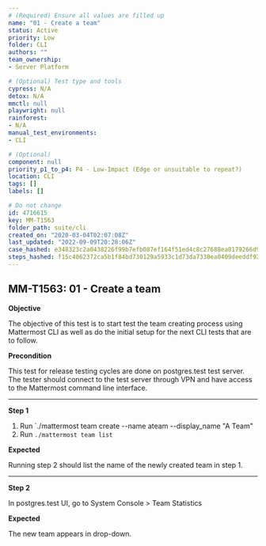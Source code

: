 ```yaml
---
# (Required) Ensure all values are filled up
name: "01 - Create a team"
status: Active
priority: Low
folder: CLI
authors: ""
team_ownership: 
- Server Platform

# (Optional) Test type and tools
cypress: N/A
detox: N/A
mmctl: null
playwright: null
rainforest: 
- N/A
manual_test_environments: 
- CLI

# (Optional)
component: null
priority_p1_to_p4: P4 - Low-Impact (Edge or unsuitable to repeat?)
location: CLI
tags: []
labels: []

# Do not change
id: 4716615
key: MM-T1563
folder_path: suite/cli
created_on: "2020-03-04T02:07:08Z"
last_updated: "2022-09-09T20:28:06Z"
case_hashed: e348323c2a0438226f99b7efb087ef164f51ed4c8c27688ea8179266d9f98da8ba308bca5626bf92ea3b3da861e4cd9a
steps_hashed: f15c4062372ca5b1f84bd730129a5933c1d73da7330ea0409deeddf92b65b2b5ab989e239e054a218423a98a512fa3f2
---
```


## MM-T1563: 01 - Create a team

**Objective**

The objective of this test is to start test the team creating process using Mattermost CLI as well as do the initial setup for the next CLI tests that are to follow.

**Precondition**

This test for release testing cycles are done on postgres.test test server. The tester should connect to the test server through VPN and have access to the Mattermost command line interface.

---

**Step 1**

1. Run \`./mattermost team create --name ateam --display\_name "A Team"
2. Run `./mattermost team list`

**Expected**

Running step 2 should list the name of the newly created team in step 1.

---

**Step 2**

In postgres.test UI, go to System Console > Team Statistics

**Expected**

The new team appears in drop-down.
